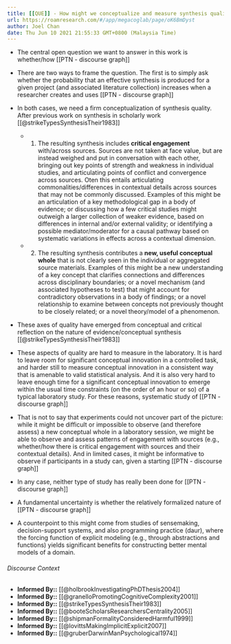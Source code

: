 ```yaml
---
title: [[QUE]] - How might we conceptualize and measure synthesis quality?
url: https://roamresearch.com/#/app/megacoglab/page/oK6BmDyst
author: Joel Chan
date: Thu Jun 10 2021 21:55:33 GMT+0800 (Malaysia Time)
---
```


- The central open question we want to answer in this work is whether/how [[PTN - discourse graph]]
- There are two ways to frame the question. The first is to simply ask whether the probability that an effective synthesis is produced for a given project (and associated literature collection) increases when a researcher creates and uses [[PTN - discourse graph]]
- In both cases, we need a firm conceptualization of synthesis quality. After previous work on synthesis in scholarly work [[@strikeTypesSynthesisTheir1983]]

    - 1) The resulting synthesis includes **critical engagement** with/across sources. Sources are not taken at face value, but are instead weighed and put in conversation with each other, bringing out key points of strength and weakness in individual studies, and articulating points of conflict and convergence across sources. Oten this entails articulating commonalities/differences in contextual details across sources that may not be commonly discussed. Examples of this might be an articulation of a key methodological gap in a body of evidence; or discussing how a few critical studies might outweigh a larger collection of weaker evidence, based on differences in internal and/or external validity; or identifying a possible mediator/moderator for a causal pathway based on systematic variations in effects across a contextual dimension.

    - 2) The resulting synthesis contributes a **new, useful conceptual whole** that is not clearly seen in the individual or aggregated source materials. Examples of this might be a new understanding of a key concept that clarifies connections and differences across disciplinary boundaries; or a novel mechanism (and associated hypotheses to test) that might account for contradictory observations in a body of findings; or a novel relationship to examine between concepts not previously thought to be closely related; or a novel theory/model of a phenomenon.
- These axes of quality have emerged from conceptual and critical reflection on the nature of evidence/conceptual synthesis [[@strikeTypesSynthesisTheir1983]]
- These aspects of quality are hard to measure in the laboratory. It is hard to leave room for significant conceptual innovation in a controlled task, and harder still to measure conceptual innovation in a consistent way that is amenable to valid statistical analysis. And it is also very hard to leave enough time for a significant conceptual innovation to emerge within the usual time constraints (on the order of an hour or so) of a typical laboratory study. For these reasons, systematic study of [[PTN - discourse graph]]
- That is not to say that experiments could not uncover part of the picture: while it might be difficult or impossible to observe (and therefore assess) a new conceptual whole in a laboratory session, we might be able to observe and assess patterns of engagement with sources (e.g., whether/how there is critical engagement with sources and their contextual details). And in limited cases, it might be informative to observe if participants in a study can, given a starting [[PTN - discourse graph]]
- In any case, neither type of study has really been done for [[PTN - discourse graph]]
- A fundamental uncertainty is whether the relatively formalized nature of [[PTN - discourse graph]]
- A counterpoint to this might come from studies of sensemaking, decision-support systems, and also programming practice (daur), where the forcing function of explicit modeling (e.g., through abstractions and functions) yields significant benefits for constructing better mental models of a domain.

###### Discourse Context

- **Informed By::** [[@holbrookInvestigatingPhDThesis2004]]
- **Informed By::** [[@granelloPromotingCognitiveComplexity2001]]
- **Informed By::** [[@strikeTypesSynthesisTheir1983]]
- **Informed By::** [[@booteScholarsResearchersCentrality2005]]
- **Informed By::** [[@shipmanFormalityConsideredHarmful1999]]
- **Informed By::** [[@lovittsMakingImplicitExplicit2007]]
- **Informed By::** [[@gruberDarwinManPsychological1974]]
